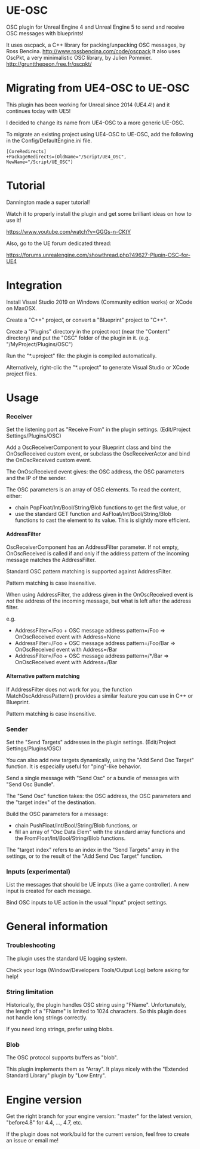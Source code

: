 UE-OSC
=======

OSC plugin for Unreal Engine 4 and Unreal Engine 5 to send and receive OSC messages with blueprints!

It uses oscpack, a C++ library for packing/unpacking OSC messages, by Ross Bencina. http://www.rossbencina.com/code/oscpack
It also uses OscPkt, a very minimalistic OSC library, by Julien Pommier. http://gruntthepeon.free.fr/oscpkt/


# Migrating from UE4-OSC to UE-OSC

This plugin has been working for Unreal since 2014 (UE4.4!) and it continues today with UE5!

I decided to change its name from UE4-OSC to a more generic UE-OSC.

To migrate an existing project using UE4-OSC to UE-OSC, add the following in the Config/DefaultEngine.ini file.
```
[CoreRedirects]
+PackageRedirects=(OldName="/Script/UE4_OSC", NewName="/Script/UE_OSC")
```

# Tutorial

Dannington made a super tutorial!

Watch it to properly install the plugin and get some brilliant ideas on how to use it!

https://www.youtube.com/watch?v=GGGs-n-CKtY


Also, go to the UE forum dedicated thread:

https://forums.unrealengine.com/showthread.php?49627-Plugin-OSC-for-UE4


# Integration

Install Visual Studio 2019 on Windows (Community edition works) or XCode on MaxOSX.

Create a "C++" project, or convert a "Blueprint" project to "C++".

Create a "Plugins" directory in the project root (near the "Content" directory) and put the "OSC" folder of the plugin in it.
(e.g. "/MyProject/Plugins/OSC")

Run the "*.uproject" file: the plugin is compiled automatically.

Alternatively, right-clic the "*.uproject" to generate Visual Studio or XCode project files.


# Usage

### Receiver

Set the listening port as "Receive From" in the plugin settings. (Edit/Project Settings/Plugins/OSC)

Add a OscReceiverComponent to your Blueprint class and bind the OnOscReceived custom event, or
subclass the OscReceiverActor and bind the OnOscReceived custom event.

The OnOscReceived event gives: the OSC address, the OSC parameters and the IP of the sender.

The OSC parameters is an array of OSC elements. To read the content, either:
 - chain PopFloat/Int/Bool/String/Blob functions to get the first value, or
 - use the standard GET function and AsFloat/Int/Bool/String/Blob functions to cast the element to its value. This is slightly more efficient.

#### AddressFilter

OscReceiverComponent has an AddressFilter parameter. If not empty,
OnOscReceived is called if and only if the address pattern of the incoming message 
matches the AddressFilter.

Standard OSC pattern matching is supported against AddressFilter.

Pattern matching is case insensitive.

When using AddressFilter, the address given in the OnOscReceived event is *not* the address of the incoming
message, but what is left after the address filter.

e.g.
 - AddressFilter=/Foo + OSC message address pattern=/Foo
   => OnOscReceived event with Address=None
 - AddressFilter=/Foo + OSC message address pattern=/Foo/Bar
   => OnOscReceived event with Address=/Bar
 - AddressFilter=/Foo + OSC message address pattern=/*/Bar
   => OnOscReceived event with Address=/Bar

#### Alternative pattern matching

If AddressFilter does not work for you, the function MatchOscAddressPattern() provides a similar feature
you can use in C++ or Blueprint.

Pattern matching is case insensitive.


### Sender

Set the "Send Targets" addresses in the plugin settings. (Edit/Project Settings/Plugins/OSC)

You can also add new targets dynamically, using the "Add Send Osc Target" function.
It is especially useful for "ping"-like behavior.

Send a single message with "Send Osc" or a bundle of messages with "Send Osc Bundle".

The "Send Osc" function takes: the OSC address, the OSC parameters and the "target index" of the destination.

Build the OSC parameters for a message:
 - chain PushFloat/Int/Bool/String/Blob functions, or
 - fill an array of "Osc Data Elem" with the standard array functions and the FromFloat/Int/Bool/String/Blob functions.

The "target index" refers to an index in the "Send Targets" array in the settings,
or to the result of the "Add Send Osc Target" function.

### Inputs (experimental)

List the messages that should be UE inputs (like a game controller). A new input is created for each message.

Bind OSC inputs to UE action in the usual "Input" project settings.


# General information

### Troubleshooting

The plugin uses the standard UE logging system.

Check your logs (Window/Developers Tools/Output Log) before asking for help!

### String limitation

Historically, the plugin handles OSC string using "FName". Unfortunately, the length of
a "FName" is limited to 1024 characters. So this plugin does not handle long strings correctly.

If you need long strings, prefer using blobs.

### Blob

The OSC protocol supports buffers as "blob".

This plugin implements them as "Array<uint8>". It plays nicely with the "Extended Standard Library" plugin by "Low Entry".


# Engine version

Get the right branch for your engine version: "master" for the latest version, "before4.8" for 4.4, ..., 4.7, etc.

If the plugin does not work/build for the current version, feel free to create an issue or email me!

